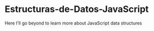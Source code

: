 # Estructuras-de-Datos-JavaScript
Here I'll go beyond to learn more about JavaScript data structures
